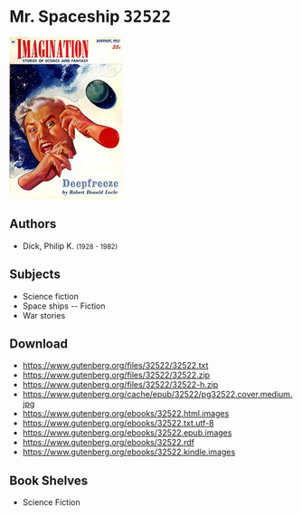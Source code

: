 # Mr. Spaceship <kbd>32522</kbd>

![](./cover.medium.jpg "")

## Authors


 - Dick, Philip K. <small>(1928 - 1982)</small>

## Subjects


 - Science fiction
 - Space ships -- Fiction
 - War stories

## Download


 - https://www.gutenberg.org/files/32522/32522.txt
 - https://www.gutenberg.org/files/32522/32522.zip
 - https://www.gutenberg.org/files/32522/32522-h.zip
 - https://www.gutenberg.org/cache/epub/32522/pg32522.cover.medium.jpg
 - https://www.gutenberg.org/ebooks/32522.html.images
 - https://www.gutenberg.org/ebooks/32522.txt.utf-8
 - https://www.gutenberg.org/ebooks/32522.epub.images
 - https://www.gutenberg.org/ebooks/32522.rdf
 - https://www.gutenberg.org/ebooks/32522.kindle.images

## Book Shelves


 - Science Fiction
